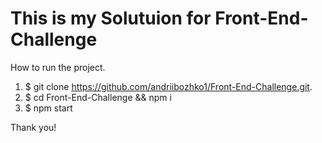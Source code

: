 # This is my Solutuion for Front-End-Challenge

 How to run the project.
 
 1. $ git clone https://github.com/andriibozhko1/Front-End-Challenge.git.
 2. $ cd Front-End-Challenge && npm i
 3. $ npm start
 
 Thank you!
